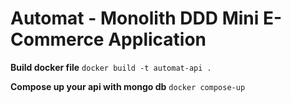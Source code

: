 # Automat - Monolith DDD Mini E-Commerce Application

**Build docker file**
`docker build -t automat-api .`

**Compose up your api with mongo db**
`docker compose-up`
